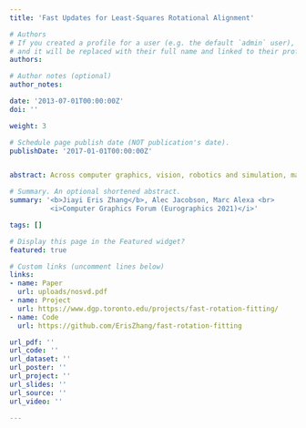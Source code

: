 ```yaml
---
title: 'Fast Updates for Least-Squares Rotational Alignment'

# Authors
# If you created a profile for a user (e.g. the default `admin` user), write the username (folder name) here
# and it will be replaced with their full name and linked to their profile.
authors:

# Author notes (optional)
author_notes:

date: '2013-07-01T00:00:00Z'
doi: ''

weight: 3

# Schedule page publish date (NOT publication's date).
publishDate: '2017-01-01T00:00:00Z'


abstract: Across computer graphics, vision, robotics and simulation, many applications rely on determining the 3D rotation that aligns two objects or sets of points. The standard solution is to use singular value decomposition (SVD), where the optimal rotation is recovered as the product of the singular vectors. Faster computation of only the rotation is possible using suitable parameterizations of the rotations and iterative optimization. We propose such a method based on the Cayley transformations. The resulting optimization problem allows better local quadratic approximation compared to the Taylor approximation of the exponential map. This results in both faster convergence as well as more stable approximation compared to other iterative approaches. It also maps well to AVX vectorization. We compare our implementation with a wide range of alternatives on real and synthetic data. The results demonstrate up to two orders of magnitude of speedup compared to a straightforward SVD implementation and a 1.5-6 times speedup over popular optimized code.

# Summary. An optional shortened abstract.
summary: '<b>Jiayi Eris Zhang</b>, Alec Jacobson, Marc Alexa <br>
          <i>Computer Graphics Forum (Eurographics 2021)</i>'

tags: []

# Display this page in the Featured widget?
featured: true

# Custom links (uncomment lines below)
links:
- name: Paper
  url: uploads/nosvd.pdf
- name: Project
  url: https://www.dgp.toronto.edu/projects/fast-rotation-fitting/
- name: Code
  url: https://github.com/ErisZhang/fast-rotation-fitting

url_pdf: ''
url_code: ''
url_dataset: ''
url_poster: ''
url_project: ''
url_slides: ''
url_source: ''
url_video: ''

---
```

